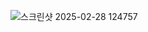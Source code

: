![스크린샷 2025-02-28 124757](https://github.com/user-attachments/assets/491cfd50-7e8d-4a37-8698-1a0ea929cb80)
